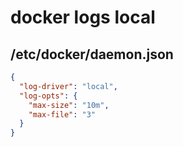 # docker logs local

## /etc/docker/daemon.json

```json
{
  "log-driver": "local",
  "log-opts": {
    "max-size": "10m",
    "max-file": "3"
  }
}
```
